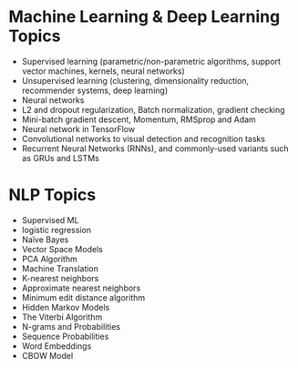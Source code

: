 # Machine Learning & Deep Learning Topics

- Supervised learning (parametric/non-parametric algorithms, support vector machines, kernels, neural networks)
- Unsupervised learning (clustering, dimensionality reduction, recommender systems, deep learning)
- Neural networks
- L2 and dropout regularization, Batch normalization, gradient checking 
- Mini-batch gradient descent, Momentum, RMSprop and Adam
- Neural network in TensorFlow
- Convolutional networks to visual detection and recognition tasks
- Recurrent Neural Networks (RNNs), and commonly-used variants such as GRUs and LSTMs


# NLP Topics
- Supervised ML
- logistic regression
- Naïve Bayes
- Vector Space Models
- PCA Algorithm
- Machine Translation
- K-nearest neighbors
- Approximate nearest neighbors
- Minimum edit distance algorithm
- Hidden Markov Models
- The Viterbi Algorithm
- N-grams and Probabilities
- Sequence Probabilities
- Word Embeddings
- CBOW Model
 
